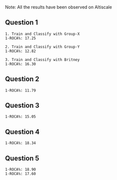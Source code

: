 Note: All the results have been observed on Altiscale

## Question 1
```
1. Train and Classify with Group-X
1-ROCA%: 17.25

2. Train and Classify with Group-Y
1-ROCA%: 12.82

3. Train and Classify with Britney
1-ROCA%: 16.30
```
## Question 2
```
1-ROCA%: 11.79
```
## Question 3
```
1-ROCA%: 15.05
```
## Question 4
```
1-ROCA%: 18.34
```
## Question 5
```
1-ROCA%: 18.90
1-ROCA%: 17.60
```
